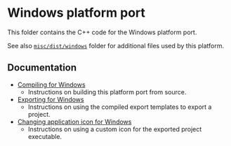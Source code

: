 # Windows platform port

This folder contains the C++ code for the Windows platform port.

See also [`misc/dist/windows`](/misc/dist/windows) folder for additional files
used by this platform.

## Documentation

- [Compiling for Windows](https://docs.godotengine.org/en/latest/contributing/development/compiling/compiling_for_windows.html)
  - Instructions on building this platform port from source.
- [Exporting for Windows](https://docs.godotengine.org/en/latest/tutorials/export/exporting_for_windows.html)
  - Instructions on using the compiled export templates to export a project.
- [Changing application icon for Windows](https://docs.godotengine.org/en/latest/tutorials/export/changing_application_icon_for_windows.html)
  - Instructions on using a custom icon for the exported project executable.
